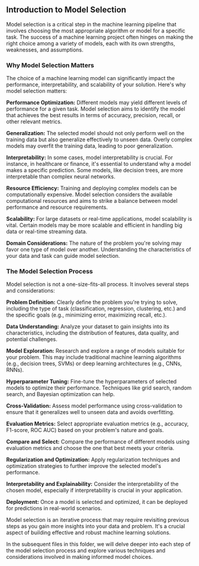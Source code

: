 ## Introduction to Model Selection

Model selection is a critical step in the machine learning pipeline that involves choosing the most appropriate algorithm or model for a specific task. The success of a machine learning project often hinges on making the right choice among a variety of models, each with its own strengths, weaknesses, and assumptions.

### Why Model Selection Matters
The choice of a machine learning model can significantly impact the performance, interpretability, and scalability of your solution. Here's why model selection matters:

**Performance Optimization:** Different models may yield different levels of performance for a given task. Model selection aims to identify the model that achieves the best results in terms of accuracy, precision, recall, or other relevant metrics.

**Generalization:** The selected model should not only perform well on the training data but also generalize effectively to unseen data. Overly complex models may overfit the training data, leading to poor generalization.

**Interpretability:** In some cases, model interpretability is crucial. For instance, in healthcare or finance, it's essential to understand why a model makes a specific prediction. Some models, like decision trees, are more interpretable than complex neural networks.

**Resource Efficiency:** Training and deploying complex models can be computationally expensive. Model selection considers the available computational resources and aims to strike a balance between model performance and resource requirements.

**Scalability:** For large datasets or real-time applications, model scalability is vital. Certain models may be more scalable and efficient in handling big data or real-time streaming data.

**Domain Considerations:** The nature of the problem you're solving may favor one type of model over another. Understanding the characteristics of your data and task can guide model selection.

### The Model Selection Process
Model selection is not a one-size-fits-all process. It involves several steps and considerations:

**Problem Definition:** Clearly define the problem you're trying to solve, including the type of task (classification, regression, clustering, etc.) and the specific goals (e.g., minimizing error, maximizing recall, etc.).

**Data Understanding:** Analyze your dataset to gain insights into its characteristics, including the distribution of features, data quality, and potential challenges.

**Model Exploration:** Research and explore a range of models suitable for your problem. This may include traditional machine learning algorithms (e.g., decision trees, SVMs) or deep learning architectures (e.g., CNNs, RNNs).

**Hyperparameter Tuning:** Fine-tune the hyperparameters of selected models to optimize their performance. Techniques like grid search, random search, and Bayesian optimization can help.

**Cross-Validation:** Assess model performance using cross-validation to ensure that it generalizes well to unseen data and avoids overfitting.

**Evaluation Metrics:** Select appropriate evaluation metrics (e.g., accuracy, F1-score, ROC AUC) based on your problem's nature and goals.

**Compare and Select:** Compare the performance of different models using evaluation metrics and choose the one that best meets your criteria.

**Regularization and Optimization:** Apply regularization techniques and optimization strategies to further improve the selected model's performance.

**Interpretability and Explainability:** Consider the interpretability of the chosen model, especially if interpretability is crucial in your application.

**Deployment:** Once a model is selected and optimized, it can be deployed for predictions in real-world scenarios.

Model selection is an iterative process that may require revisiting previous steps as you gain more insights into your data and problem. It's a crucial aspect of building effective and robust machine learning solutions.

In the subsequent files in this folder, we will delve deeper into each step of the model selection process and explore various techniques and considerations involved in making informed model choices.
